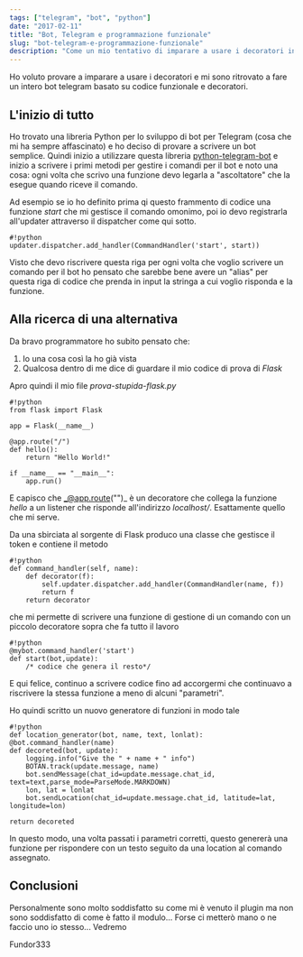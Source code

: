 ```yaml
---
tags: ["telegram", "bot", "python"]
date: "2017-02-11"
title: "Bot, Telegram e programmazione funzionale"
slug: "bot-telegram-e-programmazione-funzionale"
description: "Come un mio tentativo di imparare a usare i decoratori in python è sfociata in un bot in Python"
---
```



Ho voluto provare a imparare a usare i decoratori e mi sono ritrovato a fare un intero bot telegram basato su codice funzionale e decoratori.

## L'inizio di tutto

Ho trovato una libreria Python per lo sviluppo di bot per Telegram (cosa che mi ha sempre affascinato) e ho deciso di provare a scrivere un bot semplice. Quindi inizio a utilizzare questa libreria [python-telegram-bot](https://python-telegram-bot.org/) e inizio a scrivere i primi metodi per gestire i comandi per il bot e noto una cosa: ogni volta che scrivo una funzione devo legarla a "ascoltatore" che la esegue quando riceve il comando.

Ad esempio se io ho definito prima qi questo frammento di codice una funzione _start_ che mi gestisce il comando omonimo, poi io devo registrarla all'updater attraverso il dispatcher come qui sotto.

	#!python
    updater.dispatcher.add_handler(CommandHandler('start', start))


Visto che devo riscrivere questa riga per ogni volta che voglio scrivere un comando per il bot ho pensato che sarebbe bene avere un "alias" per questa riga di codice che prenda in input la stringa a cui voglio risponda e la funzione.

<!--more-->

## Alla ricerca di una alternativa
Da bravo programmatore ho subito pensato che:

 1. Io una cosa così la ho già vista
 2. Qualcosa dentro di me dice di guardare il mio codice di prova di _Flask_

Apro quindi il mio file _prova-stupida-flask.py_

	#!python
	from flask import Flask

	app = Flask(__name__)

	@app.route("/")
	def hello():
    	return "Hello World!"

	if __name__ == "__main__":
    	app.run()

E capisco che _@app.route("")_ è un decoratore che collega la funzione _hello_ a un listener che risponde all'indirizzo _localhost/_. Esattamente quello che mi serve.

Da una sbirciata al sorgente di Flask produco una classe che gestisce il token e contiene il metodo

	#!python
    def command_handler(self, name):
        def decorator(f):
            self.updater.dispatcher.add_handler(CommandHandler(name, f))
            return f
        return decorator

che mi permette di scrivere una funzione di gestione di un comando con un piccolo decoratore sopra che fa tutto il lavoro

	#!python
	@mybot.command_handler('start')
    def start(bot,update):
    	/* codice che genera il resto*/

E qui felice, continuo a scrivere codice fino ad accorgermi che continuavo a riscrivere la stessa funzione a meno di alcuni "parametri".

Ho quindi scritto un nuovo generatore di funzioni in modo tale

	#!python
	def location_generator(bot, name, text, lonlat):
    @bot.command_handler(name)
    def decoreted(bot, update):
        logging.info("Give the " + name + " info")
        BOTAN.track(update.message, name)
        bot.sendMessage(chat_id=update.message.chat_id, text=text,parse_mode=ParseMode.MARKDOWN)
        lon, lat = lonlat
        bot.sendLocation(chat_id=update.message.chat_id, latitude=lat, longitude=lon)

    return decoreted

In questo modo, una volta passati i parametri corretti, questo genererà una funzione per rispondere con un testo seguito da una location al comando assegnato.

## Conclusioni

Personalmente sono molto soddisfatto su come mi è venuto il plugin ma non sono soddisfatto di come è fatto il modulo... Forse ci metterò mano o ne faccio uno io stesso... Vedremo

Fundor333
